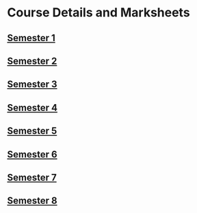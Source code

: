 # Course Details and Marksheets
## [Semester 1](/education/marksheets/Semester1.pdf)
## [Semester 2](/education/marksheets/Semester2.pdf)
## [Semester 3](/education/marksheets/Semester3.pdf)
## [Semester 4](/education/marksheets/Semester4.pdf)
## [Semester 5](/education/marksheets/Semester5.pdf)
## [Semester 6](/education/marksheets/Semester6.pdf)
## [Semester 7](/education/marksheets/Semester7.pdf)
## [Semester 8](/education/marksheets/Semester8.pdf)